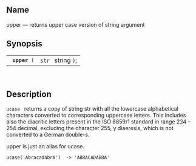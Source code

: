 <div id="fn_upper" class="refentry">

<div class="titlepage">

</div>

<div class="refnamediv">

## Name

upper — returns upper case version of string argument

</div>

<div class="refsynopsisdiv">

## Synopsis

<div id="fsyn_upper" class="funcsynopsis">

|                    |                    |
|--------------------|--------------------|
| ` `**`upper`**` (` | `str ` string `)`; |

<div class="funcprototype-spacer">

 

</div>

</div>

</div>

<div id="desc_48" class="refsect1">

## Description

`ucase ` returns a copy of string str with all the lowercase
alphabetical characters converted to corresponding uppercase letters.
This includes also the diacritic letters present in the ISO 8859/1
standard in range 224 - 254 decimal, excluding the character 255, y
diaeresis, which is not converted to a German double-s.

upper is just an alias for ucase.

``` screen
ucase('AbracadabrA')  -> 'ABRACADABRA'
```

</div>

</div>
